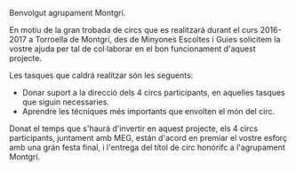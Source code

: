 Benvolgut agrupament Montgrí.

En motiu de la gran trobada de circs que es realitzará durant el curs 2016-2017 a Torroella de Montgrí, des de Minyones Escoltes i Guies solicitem la vostre ajuda per tal de col·laborar en el bon funcionament d'aquest projecte.

Les tasques que caldrá realitzar són les seguents:

* Donar suport a la direcció dels 4 circs participants, en aquelles tasques que siguin necessaries.
* Aprendre les técniques més importants que envolten el món del circ.

Donat el temps que s'haurá d'invertir en aquest projecte, els 4 circs participants, juntament amb MEG, están d'acord en premiar el vostre esforç amb una grán festa final, i l'entrega del títol de circ honórifc a l'agrupament Montgrí.